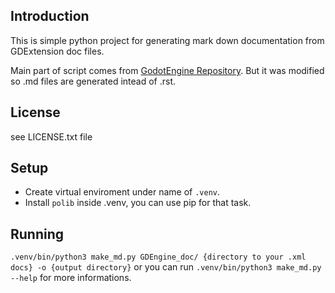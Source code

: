 ## Introduction
This is simple python project for generating mark down documentation from GDExtension doc files.

Main part of script comes from [GodotEngine Repository](https://github.com/godotengine/godot/tree/master/doc/tools/make_rst.py).
But it was modified so .md files are generated intead of .rst.

## License 
see LICENSE.txt file

## Setup
 - Create virtual enviroment under name of `.venv`.
 - Install `polib` inside .venv, you can use pip for that task.
 
## Running
`.venv/bin/python3 make_md.py GDEngine_doc/ {directory to your .xml docs} -o {output directory}`
or you can run `.venv/bin/python3 make_md.py --help` for more informations.
